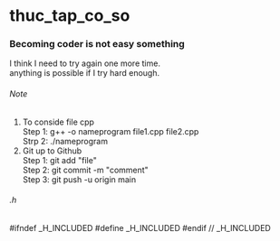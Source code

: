 # thuc_tap_co_so

### Becoming coder is not easy something

I think I need to try again one more time. <br>
anything is possible if I try hard enough.


###### Note
1. To conside file cpp <br>
    Step 1: g++ -o nameprogram file1.cpp file2.cpp <br>
    Strp 2: ./nameprogram <br>
2. Git up to Github <br>
    Step 1: git add "file" <br>
    Step 2: git commit -m "comment" <br>
    Step 3: git push -u origin main <br>

###### .h 
#ifndef _H_INCLUDED
#define _H_INCLUDED
#endif // _H_INCLUDED